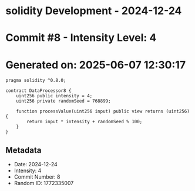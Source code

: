 ﻿# solidity Development - 2024-12-24
# Commit #8 - Intensity Level: 4
# Generated on: 2025-06-07 12:30:17
```solidity
pragma solidity ^0.8.0;

contract DataProcessor8 {
    uint256 public intensity = 4;
    uint256 private randomSeed = 768899;

    function processValue(uint256 input) public view returns (uint256) {
        return input * intensity + randomSeed % 100;
    }
}
```
## Metadata
- Date: 2024-12-24
- Intensity: 4
- Commit Number: 8
- Random ID: 1772335007
